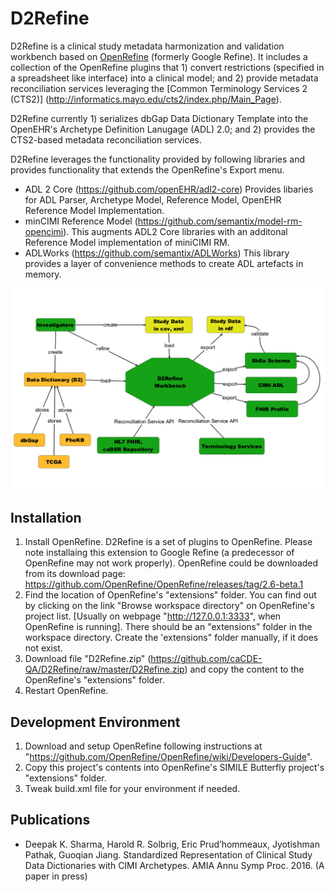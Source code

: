 # D2Refine
D2Refine is a clinical study metadata harmonization and validation workbench based on [OpenRefine](http://openrefine.org/) (formerly Google Refine).  It includes a collection of the OpenRefine plugins that 1) convert restrictions (specified in a spreadsheet like interface) into a clinical model; and 2) provide metadata reconciliation services leveraging the [Common Terminology Services 2 (CTS2)] (http://informatics.mayo.edu/cts2/index.php/Main_Page).  

D2Refine currently 1) serializes dbGap Data Dictionary Template into the OpenEHR's Archetype Definition Lanugage (ADL) 2.0; and 2) provides the CTS2-based metadata reconciliation services.

D2Refine leverages the functionality provided by following libraries and provides functionality that extends the OpenRefine's Export menu.

* ADL 2 Core (https://github.com/openEHR/adl2-core)
Provides libaries for ADL Parser, Archetype Model, Reference Model, OpenEHR Reference Model Implementation.
* minCIMI Reference Model (https://github.com/semantix/model-rm-opencimi). 
This augments ADL2 Core libraries with an additonal Reference Model implementation of miniCIMI RM.
* ADLWorks (https://github.com/semantix/ADLWorks)
This library provides a layer of convenience methods to create ADL artefacts in memory.

![alt tag](https://github.com/caCDE-QA/D2Refine/blob/master/docs/img/D2Refine.png)

## Installation

1. Install OpenRefine. D2Refine is a set of plugins to OpenRefine. Please note installaing this extension to Google Refine (a predecessor of OpenRefine may not work properly). OpenRefine could be downloaded from its download page: https://github.com/OpenRefine/OpenRefine/releases/tag/2.6-beta.1
2. Find the location of OpenRefine's "extensions" folder. You can find out by clicking on the link "Browse workspace directory" on OpenRefine's project list. [Usually on webpage "http://127.0.0.1:3333", when OpenRefine is running].  There should be an "extensions" folder in the workspace directory. Create the 'extensions" folder manually, if it does not exist.
3. Download file "D2Refine.zip" (https://github.com/caCDE-QA/D2Refine/raw/master/D2Refine.zip) and copy the content to the OpenRefine's "extensions" folder.
4. Restart OpenRefine.

## Development Environment

1. Download and setup OpenRefine following instructions at "https://github.com/OpenRefine/OpenRefine/wiki/Developers-Guide".
2. Copy this project's contents into OpenRefine's SIMILE Butterfly project's "extensions" folder.
3. Tweak build.xml file for your environment if needed.

## Publications
* Deepak K. Sharma, Harold R. Solbrig, Eric Prud’hommeaux, Jyotishman Pathak, Guoqian Jiang. Standardized Representation of Clinical Study Data Dictionaries with CIMI Archetypes. AMIA Annu Symp Proc. 2016. (A paper in press)
